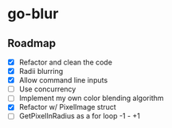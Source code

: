 # go-blur

## Roadmap
- [x] Refactor and clean the code
- [x] Radii blurring
- [x] Allow command line inputs
- [ ] Use concurrency
- [ ] Implement my own color blending algorithm
- [x] Refactor w/ PixelImage struct
- [ ] GetPixelInRadius as a for loop -1 - +1